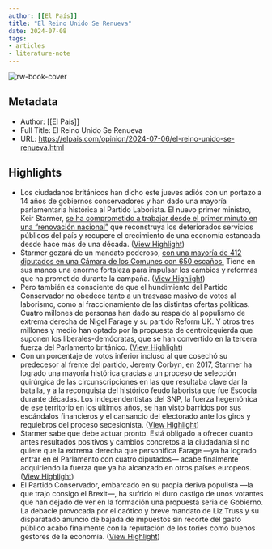 ```yaml
---
author: [[El País]]
title: "El Reino Unido Se Renueva"
date: 2024-07-08
tags: 
- articles
- literature-note
---
```

![rw-book-cover](https://imagenes.elpais.com/resizer/v2/EHFW24HTVNSMAI57OI2WTJRLGI.jpg?auth=c5b4b44bb228d86df33013102e02fc5868c857d7cfff7f99b496cf7adef2899d&width=1200)

## Metadata
- Author: [[El País]]
- Full Title: El Reino Unido Se Renueva
- URL: https://elpais.com/opinion/2024-07-06/el-reino-unido-se-renueva.html

## Highlights
- Los ciudadanos británicos han dicho este jueves adiós con un portazo a 14 años de gobiernos conservadores y han dado una mayoría parlamentaria histórica al Partido Laborista. El nuevo primer ministro, Keir Starmer, [se ha comprometido a trabajar desde el primer minuto en una “renovación nacional”](https://elpais.com/internacional/2024-07-05/keir-starmer-promete-una-renovacion-nacional-del-reino-unido-tras-tomar-posesion-como-primer-ministro.html) que reconstruya los deteriorados servicios públicos del país y recupere el crecimiento de una economía estancada desde hace más de una década. ([View Highlight](https://read.readwise.io/read/01j2a0b8tp15tn58jchpd1vx54))
- Starmer gozará de un mandato poderoso, [con una mayoría de 412 diputados en una Cámara de los Comunes con 650 escaños.](https://elpais.com/internacional/2024-07-05/fotogaleria-el-laborista-keir-starmer-nuevo-primer-ministro-del-reino-unido.html) Tiene en sus manos una enorme fortaleza para impulsar los cambios y reformas que ha prometido durante la campaña. ([View Highlight](https://read.readwise.io/read/01j2a09qnjjg9c9593s2vayg7t))
- Pero también es consciente de que el hundimiento del Partido Conservador no obedece tanto a un trasvase masivo de votos al laborismo, como al fraccionamiento de las distintas ofertas políticas. Cuatro millones de personas han dado su respaldo al populismo de extrema derecha de Nigel Farage y su partido Reform UK. Y otros tres millones y medio han optado por la propuesta de centroizquierda que suponen los liberales-demócratas, que se han convertido en la tercera fuerza del Parlamento británico. ([View Highlight](https://read.readwise.io/read/01j2a09xh008nszfwng61bxfjj))
- Con un porcentaje de votos inferior incluso al que cosechó su predecesor al frente del partido, Jeremy Corbyn, en 2017, Starmer ha logrado una mayoría histórica gracias a un proceso de selección quirúrgica de las circunscripciones en las que resultaba clave dar la batalla, y a la reconquista del histórico feudo laborista que fue Escocia durante décadas. Los independentistas del SNP, la fuerza hegemónica de ese territorio en los últimos años, se han visto barridos por sus escándalos financieros y el cansancio del electorado ante los giros y requiebros del proceso secesionista. ([View Highlight](https://read.readwise.io/read/01j2a0a4m6v8pbr7cazrq5nn1z))
- Starmer sabe que debe actuar pronto. Está obligado a ofrecer cuanto antes resultados positivos y cambios concretos a la ciudadanía si no quiere que la extrema derecha que personifica Farage —ya ha logrado entrar en el Parlamento con cuatro diputados— acabe finalmente adquiriendo la fuerza que ya ha alcanzado en otros países europeos. ([View Highlight](https://read.readwise.io/read/01j2a0aat633rzjqtnjrhszfva))
- El Partido Conservador, embarcado en su propia deriva populista —la que trajo consigo el Brexit—, ha sufrido el duro castigo de unos votantes que han dejado de ver en la formación una propuesta seria de Gobierno. La debacle provocada por el caótico y breve mandato de Liz Truss y su disparatado anuncio de bajada de impuestos sin recorte del gasto público acabó finalmente con la reputación de los tories como buenos gestores de la economía. ([View Highlight](https://read.readwise.io/read/01j2a0ag9kc11bj6rsbp15bngs))
